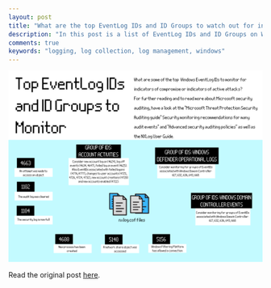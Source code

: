 ```yaml
---
layout: post
title: "What are the top EventLog IDs and ID Groups to watch out for indicators of compromise or indicators of attack?"
description: "In this post is a list of EventLog IDs and ID Groups on Windows"
comments: true
keywords: "logging, log collection, log management, windows"
---
```


![Photo](/assets/images/windowslogsources.png)

Read the original post [here](https://medium.com/@hannahsuarez/what-are-the-top-eventlog-ids-and-id-groups-to-watch-out-for-indicators-of-compromise-or-93d961ff326d
).

